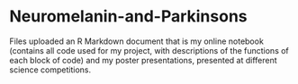 # Neuromelanin-and-Parkinsons

Files uploaded an R Markdown document that is my online notebook (contains all code used for my project, with descriptions of the functions of each block of code) and my poster presentations, presented at different science competitions.
